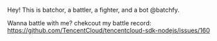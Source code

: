 Hey! This is batchor, a battler, a fighter, and a bot @batchfy.

Wanna battle with me? chekcout my battle record: https://github.com/TencentCloud/tencentcloud-sdk-nodejs/issues/160

